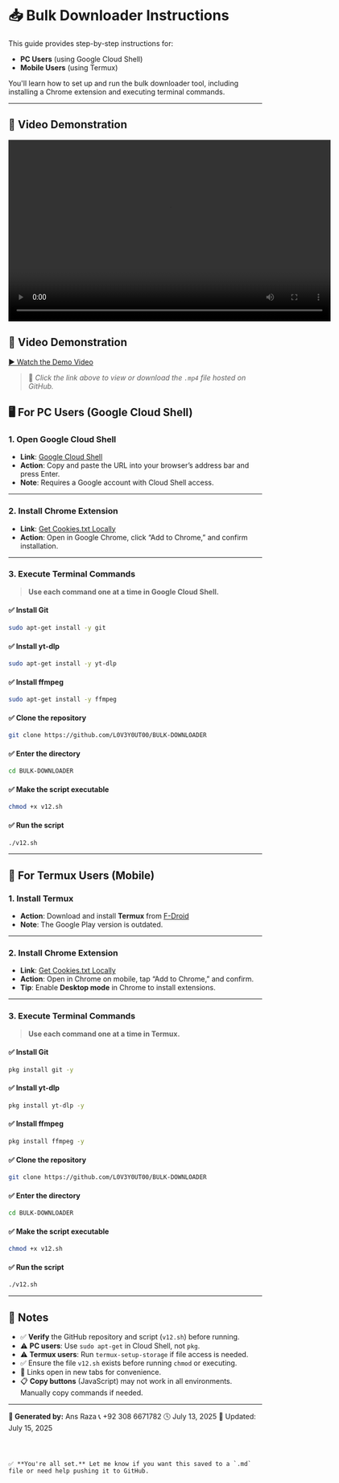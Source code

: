# 📥 Bulk Downloader Instructions

This guide provides step-by-step instructions for:

- **PC Users** (using Google Cloud Shell)
- **Mobile Users** (using Termux)

You'll learn how to set up and run the bulk downloader tool, including installing a Chrome extension and executing terminal commands.



---


## 🎥 Video Demonstration

<video width="640" height="360" controls>
  <source src="https://L0V3Y0UT00.github.io/L0V3Y0UT00%20BULK-DOWNLOADER.mp4" type="video/mp4">
  Your browser does not support the video tag.
</video> 

## 🎥 Video Demonstration

[▶️ Watch the Demo Video](https://github.com/L0V3Y0UT00/L0V3Y0UT00.github.io/blob/main/L0V3Y0UT00%20BULK-DOWNLOADER.mp4)

> 📁 _Click the link above to view or download the `.mp4` file hosted on GitHub._


## 🖥️ For PC Users (Google Cloud Shell)

### 1. Open Google Cloud Shell

- **Link**: [Google Cloud Shell](https://shell.cloud.google.com/)
- **Action**: Copy and paste the URL into your browser’s address bar and press Enter.
- **Note**: Requires a Google account with Cloud Shell access.

---

### 2. Install Chrome Extension

- **Link**: [Get Cookies.txt Locally](https://chrome.google.com/webstore/detail/get-cookiestxt-locally/)
- **Action**: Open in Google Chrome, click “Add to Chrome,” and confirm installation.

---

### 3. Execute Terminal Commands

> **Use each command one at a time in Google Cloud Shell.**

#### ✅ Install Git
```bash
sudo apt-get install -y git
````

#### ✅ Install yt-dlp

```bash
sudo apt-get install -y yt-dlp
```

#### ✅ Install ffmpeg

```bash
sudo apt-get install -y ffmpeg
```

#### ✅ Clone the repository

```bash
git clone https://github.com/L0V3Y0UT00/BULK-DOWNLOADER
```

#### ✅ Enter the directory

```bash
cd BULK-DOWNLOADER
```

#### ✅ Make the script executable

```bash
chmod +x v12.sh
```

#### ✅ Run the script

```bash
./v12.sh
```

---

## 📱 For Termux Users (Mobile)

### 1. Install Termux

* **Action**: Download and install **Termux** from [F-Droid](https://f-droid.org/en/packages/com.termux/)
* **Note**: The Google Play version is outdated.

---

### 2. Install Chrome Extension

* **Link**: [Get Cookies.txt Locally](https://chrome.google.com/webstore/detail/get-cookiestxt-locally/)
* **Action**: Open in Chrome on mobile, tap “Add to Chrome,” and confirm.
* **Tip**: Enable **Desktop mode** in Chrome to install extensions.

---

### 3. Execute Terminal Commands

> **Use each command one at a time in Termux.**

#### ✅ Install Git

```bash
pkg install git -y
```

#### ✅ Install yt-dlp

```bash
pkg install yt-dlp -y
```

#### ✅ Install ffmpeg

```bash
pkg install ffmpeg -y
```

#### ✅ Clone the repository

```bash
git clone https://github.com/L0V3Y0UT00/BULK-DOWNLOADER
```

#### ✅ Enter the directory

```bash
cd BULK-DOWNLOADER
```

#### ✅ Make the script executable

```bash
chmod +x v12.sh
```

#### ✅ Run the script

```bash
./v12.sh
```

---

## 📝 Notes

* ✅ **Verify** the GitHub repository and script (`v12.sh`) before running.
* ⚠️ **PC users**: Use `sudo apt-get` in Cloud Shell, not `pkg`.
* ⚠️ **Termux users**: Run `termux-setup-storage` if file access is needed.
* ✅ Ensure the file `v12.sh` exists before running `chmod` or executing.
* 🔗 Links open in new tabs for convenience.
* 📋 **Copy buttons** (JavaScript) may not work in all environments. Manually copy commands if needed.

---

**📅 Generated by:** Ans Raza
📞 +92 308 6671782
🕓 July 13, 2025
🔄 Updated: July 15, 2025

```



✅ **You're all set.** Let me know if you want this saved to a `.md` file or need help pushing it to GitHub.
```
